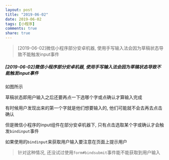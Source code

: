 ```yaml
---
layout: post
title: "2019-06-02"
date: 2019-06-02
tags: [小程序]
comments: true
share: true
---
```


> [2019-06-02]微信小程序部分安卓机器, 使用手写输入法会因为草稿状态导致不能触发input事件 <br>

##### [2019-06-02]微信小程序部分安卓机器, 使用手写输入法会因为草稿状态导致不能触发input事件

如图所示

草稿状态即用户输入之后还要再点一下选哪个字或点确认才算输入完成

有时候用户发现出来的第一个字就是他们想要输入的, 他们可能就不会去再去点击确认

但是微信小程序的input组件在部分安卓机器下, 只有点击选取某个字或确认才会触发`bindinput`事件

如果使用的`bindinput`来获取用户输入要注意在页面上提示用户

> 针对这种情况, 还没试过使用`form#bindsubmit`事件能不能获取到用户输入
